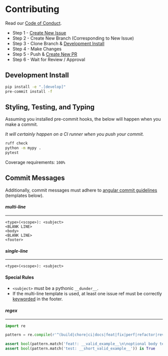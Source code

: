 Contributing
============

Read our [Code of Conduct](https://github.com/dan1hc/fgr/blob/main/CODE_OF_CONDUCT).

* Step 1 - [Create New Issue](https://github.com/dan1hc/fgr/issues/new)
* Step 2 - Create New Branch (Corresponding to New Issue)
* Step 3 - Clone Branch & [Development Install](#development-install)
* Step 4 - Make Changes
* Step 5 - Push & [Create New PR](https://github.com/dan1hc/fgr/pulls)
* Step 6 - Wait for Review / Approval

Development Install
-------------------

```bash
pip install -e ".[develop]"
pre-commit install -f
```

Styling, Testing, and Typing
----------------------------

Assuming you installed pre-commit hooks, the below will happen when you make a commit.

*It will certainly happen on a CI runner when you push your commit.*

```bash
ruff check
python -m mypy .
pytest
```

Coverage requirements: `100%`

Commit Messages
---------------

Additionally, commit messages must adhere to [angular commit guidelines](https://github.com/angular/angular.js/blob/master/DEVELOPERS.md#commits) (templates below).

#### _multi-line_

---

```
<type>(<scope>): <subject>
<BLANK LINE>
<body>
<BLANK LINE>
<footer>
```

#### _single-line_

---

```
<type>(<scope>): <subject>
```

#### Special Rules

* `<subject>` must be a pythonic `__dunder__`.
* If the multi-line template is used, at least one issue ref must be correctly [keyworded](https://docs.github.com/en/get-started/writing-on-github/working-with-advanced-formatting/using-keywords-in-issues-and-pull-requests) in the footer.


#### _regex_

---

```py
import re

pattern = re.compile(r'^(build|chore|ci|docs|feat|fix|perf|refactor|revert|style|test)(\(\w+\))?((?=:\s)|(?=!:\s))?(!)?(:\s\_\_.*\_\_)($|( *\n\n)(.+)?(\n\n)((resolve[ds]? \#\d+|fix(ed|es)? \#\d+|close[ds]? \#\d+)(, )?)+$)')

assert bool(pattern.match('feat!: __valid_example__\n\noptional body text\n\ncloses #1, resolve #2')) is True
assert bool(pattern.match('test: __short_valid_example__')) is True

```
